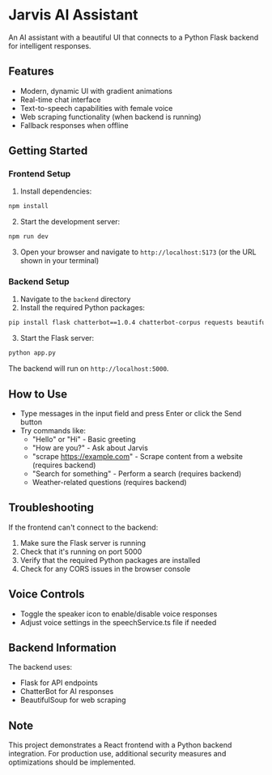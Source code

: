 
# Jarvis AI Assistant

An AI assistant with a beautiful UI that connects to a Python Flask backend for intelligent responses.

## Features

- Modern, dynamic UI with gradient animations
- Real-time chat interface
- Text-to-speech capabilities with female voice
- Web scraping functionality (when backend is running)
- Fallback responses when offline

## Getting Started

### Frontend Setup

1. Install dependencies:
```bash
npm install
```

2. Start the development server:
```bash
npm run dev
```

3. Open your browser and navigate to `http://localhost:5173` (or the URL shown in your terminal)

### Backend Setup

1. Navigate to the `backend` directory
2. Install the required Python packages:
```bash
pip install flask chatterbot==1.0.4 chatterbot-corpus requests beautifulsoup4
```

3. Start the Flask server:
```bash
python app.py
```

The backend will run on `http://localhost:5000`.

## How to Use

- Type messages in the input field and press Enter or click the Send button
- Try commands like:
  - "Hello" or "Hi" - Basic greeting
  - "How are you?" - Ask about Jarvis
  - "scrape https://example.com" - Scrape content from a website (requires backend)
  - "Search for something" - Perform a search (requires backend)
  - Weather-related questions (requires backend)

## Troubleshooting

If the frontend can't connect to the backend:

1. Make sure the Flask server is running
2. Check that it's running on port 5000
3. Verify that the required Python packages are installed
4. Check for any CORS issues in the browser console

## Voice Controls

- Toggle the speaker icon to enable/disable voice responses
- Adjust voice settings in the speechService.ts file if needed

## Backend Information

The backend uses:
- Flask for API endpoints
- ChatterBot for AI responses
- BeautifulSoup for web scraping

## Note

This project demonstrates a React frontend with a Python backend integration. For production use, additional security measures and optimizations should be implemented.
